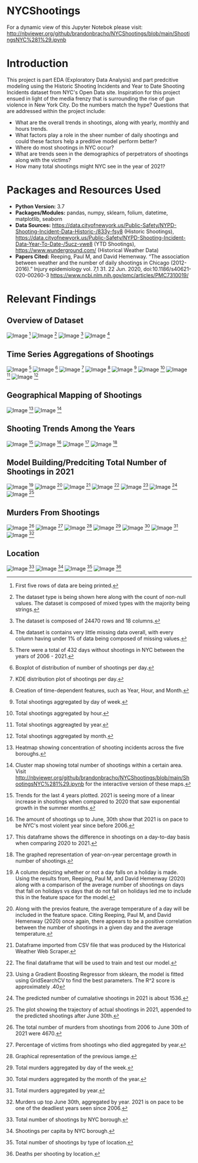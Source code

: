 # NYCShootings
For a dynamic view of this Jupyter Notebok please visit: http://nbviewer.org/github/brandonbracho/NYCShootings/blob/main/ShootingsNYC%281%29.ipynb
# Introduction 
This project is part EDA (Exploratory Data Analysis) and part predcitive modeling using the Historic Shooting Incidents and Year to Date Shooting Incidents dataset from NYC's Open Data site. Inspiration for this project ensued in light of the media frenzy that is surrounding the rise of gun violence in New York City. Do the numbers match the hype? Questions that are addressed within the project include:
- What are the overall trends in shootings, along with yearly, monthly and hours trends.
- What factors play a role in the sheer number of daily shootings and could these factors help a preditive model perform better?
- Where do most shootings in NYC occur?
- What are trends seen in the demographics of perpetrators of shootings along with the victims?
- How many total shootings might NYC see in the year of 2021?
# Packages and Resources Used
- **Python Version:** 3.7
- **Packages/Modules:** pandas, numpy, sklearn, folium, datetime, matplotlib, seaborn
- **Data Sources:** https://data.cityofnewyork.us/Public-Safety/NYPD-Shooting-Incident-Data-Historic-/833y-fsy8 (Historic Shootings), https://data.cityofnewyork.us/Public-Safety/NYPD-Shooting-Incident-Data-Year-To-Date-/5ucz-vwe8 (YTD Shootings), https://www.wunderground.com/ (Historical Weather Data)
- **Papers Cited:** Reeping, Paul M, and David Hemenway. “The association between weather and the number of daily shootings in Chicago (2012-2016).” Injury epidemiology vol. 7,1 31. 22 Jun. 2020, doi:10.1186/s40621-020-00260-3 https://www.ncbi.nlm.nih.gov/pmc/articles/PMC7310019/
# Relevant Findings
## Overview of Dataset
![Image](/images/dataset.png)
[^1]
![Image](/images/dataset%20type.png) 
[^2]
![Image](/images/dataset%20shape.png)
[^3]
![Image](/images/missing%20data.png)
[^4]

[^1]: First five rows of data are being printed. 
[^2]: The dataset type is being shown here along with the count of non-null values. The dataset is composed of mixed types with the majority being strings. 
[^3]: The dataset is composed of 24470 rows and 18 columns. 
[^4]: The dataset is contains very little missing data overall, with every column having under 1% of data being composed of missing values. 

## Time Series Aggregations of Shootings 
![Image](dayswoshootings.png)
[^5]
![Image](/images/dataset%20boxplot.png)
[^6]
![Image](/images/dataset%20kde.png)
[^7]
![Image](/images/feature%20creation.png)
[^8]
![Image](/images/shootingsbydayofweek.png)
[^9]
![Image](/images/shootingsbyhour.png)
[^10]
![Image](/images/shootingsbyyear.png)
[^11]
![Image](/images/shootingsbymonth.png)
[^12]

[^5]: There were a total of 432 days without shootings in NYC between the years of 2006 - 2021.
[^6]: Boxplot of distribution of number of shootings per day. 
[^7]: KDE distribution plot of shootings per day.
[^8]: Creation of time-dependent features, such as Year, Hour, and Month. 
[^9]: Total shootings aggregated by day of week. 
[^10]: Total shootings aggregated by hour.
[^11]: Total shootings aggreagted by year.
[^12]: Total shootings aggregated by month.

## Geographical Mapping of Shootings

![Image](/images/heatmapshootings.png)
[^13]
![Image](/images/clustermap.png)
[^14]

[^13]: Heatmap showing concentration of shooting incidents across the five boroughs. 
[^14]: Cluster map showing total number of shootings within a certain area. Visit http://nbviewer.org/github/brandonbracho/NYCShootings/blob/main/ShootingsNYC%281%29.ipynb for the interactive version of these maps.

## Shooting Trends Among the Years

![Image](/images/shootingtrends.png)
[^15]
![Image](/images/shootingsupto630.png)
[^16]
![Image](/images/currprevdiff.png)
[^17]
![Image](/images/shootingsgrowth.png)
[^18]

[^15]: Trends for the last 4 years plotted. 2021 is seeing more of a linear increase in shootings when compared to 2020 that saw exponential growth in the summer months. 
[^16]: The amount of shootings up to June, 30th show that 2021 is on pace to be NYC's most violent year since before 2006. 
[^17]: This dataframe shows the difference in shootings on a day-to-day basis when comparing 2020 to 2021.
[^18]: The graphed representation of year-on-year percentage growth in number of shootings. 

## Model Building/Predciting Total Number of Shootings in 2021


![Image](/images/holfeature.png)
[^19]
![Image](/images/shootingsaganisttemp.png)
[^20]
![Image](/images/scraperdata.png)
[^21]
![Image](/images/modeldf.png)
[^22]
![Image](/images/modelfittingscore.png)
[^23]
![Image](/images2/predictednum.png)
[^24]
![Image](/images2/predictedplot.png)
[^25]

[^19]: A column depicting whether or not a day falls on a holiday is made. Using the results from, Reeping, Paul M, and David Hemenway (2020) along with a comparison of the average number of shootings on days that fall on holidays vs days that do not fall on holidays led me to include this in the feature space for the model. 
[^20]: Along with the previos feature, the average temperature of a day will be included in the feature space. Citing Reeping, Paul M, and David Hemenway (2020) once again, there appears to be a positive correlation between the number of shootings in a given day and the average temperature. 
[^21]: Dataframe imported from CSV file that was produced by the Historical Weather Web Scraper. 
[^22]: The final dataframe that will be used to train and test our model. 
[^23]: Using a Gradient Boosting Regressor from sklearn, the model is fitted using GridSearchCV to find the best parameters. The R^2 score is approximately .40
[^24]: The predicted number of cumalative shootings in 2021 is about 1536.
[^25]: The plot showing the trajectory of actual shootings in 2021, appended to the predicted shootings after June 30th. 

## Murders From Shootings 

![Image](/images2/nummuders.png)
[^26]
![Image](/images2/pctdyingseries.png)
[^27]
![Image](/images2/pctdyinggraph.png)
[^28]
![Image](/images2/murderdays.png)
[^29]
![Image](/images2/murdersmonth.png)
[^30]
![Image](/images2/murdersbyyear.png)
[^31]
![Image](/images2/YTDmurders.png)
[^32]

[^26]: The total number of murders from shootings from 2006 to June 30th of 2021 were 4670.
[^27]: Percentage of victims from shootings who died aggregated by year.
[^28]: Graphical representation of the previous iamge. 
[^29]: Total murders aggregated by day of the week.
[^30]: Total murders aggregated by the month of the year. 
[^31]: Total murders aggregated by year.
[^32]: Murders up top June 30th, aggregated by year. 2021 is on pace to be one of the deadliest years seen since 2006. 

## Location 

![Image](/images2/shootingsbyboro.png)
[^33]
![Image](/images2/shootingspercapita.png)
[^34]
![Image](/images2/shootingsdest.png)
[^35]
![Image](/images2/deathspershootingloc.png)
[^36]

[^33]: Total number of shootings by NYC borough. 
[^34]: Shootings per capita by NYC borough. 
[^35]: Total number of shootings by type of location.
[^36]: Deaths per shooting by location.






























